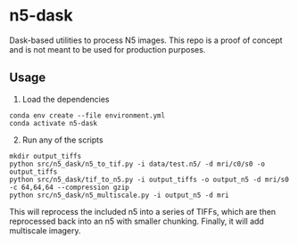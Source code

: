# n5-dask

Dask-based utilities to process N5 images. This repo is a proof of concept and is not meant to be used for production purposes.

## Usage

1. Load the dependencies

```
conda env create --file environment.yml
conda activate n5-dask
```

2. Run any of the scripts

```
mkdir output_tiffs
python src/n5_dask/n5_to_tif.py -i data/test.n5/ -d mri/c0/s0 -o output_tiffs
python src/n5_dask/tif_to_n5.py -i output_tiffs -o output_n5 -d mri/s0 -c 64,64,64 --compression gzip
python src/n5_dask/n5_multiscale.py -i output_n5 -d mri
```

This will reprocess the included n5 into a series of TIFFs, which are then reprocessed back into an n5 with smaller chunking. Finally, it will add multiscale imagery.

